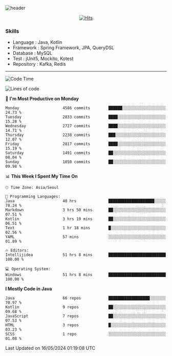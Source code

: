 <!-- Github Profile Readme로 프로필 꾸미기 : https://zzsza.github.io/development/2020/07/10/make-github-profile-readme/ -->

<!-- github theme -->
  <!-- 
    ![header](https://capsule-render.vercel.app/api?type=slice&color=e0f0e3&height=150&section=header&text=beasy&fontSize=45)
  -->
  ![header](https://capsule-render.vercel.app/api?type=soft&color=e0f0e3&height=150&section=header&text=Choi-YongSeok&fontSize=55&animation=twinkling)


<!-- hits count : https://hits.seeyoufarm.com/ -->
<div align=center>
    
  [![Hits](https://hits.seeyoufarm.com/api/count/incr/badge.svg?url=https%3A%2F%2Fgithub.com%2Fchoi-ys&count_bg=%2379C83D&title_bg=%23555555&icon=&icon_color=%23E7E7E7&title=hits&edge_flat=false)](https://hits.seeyoufarm.com)

</div>


<!-- Committed Top Lang -->
<div align=center>
</div>


### Skills
 - Language : Java, Kotlin
 - Framework : Spring Framework, JPA, QueryDSL
 - Database : MySQL
 - Test : jUnit5, Mockito, Kotest
 - Repository : Kafka, Redis

---

<!--START_SECTION:waka-->
![Code Time](http://img.shields.io/badge/Code%20Time-3%2C940%20hrs%2026%20mins-blue)

![Lines of code](https://img.shields.io/badge/From%20Hello%20World%20I%27ve%20Written-14.8%20million%20lines%20of%20code-blue)

📅 **I'm Most Productive on Monday** 

```text
Monday                   4586 commits        ██████░░░░░░░░░░░░░░░░░░░   24.73 % 
Tuesday                  2833 commits        ████░░░░░░░░░░░░░░░░░░░░░   15.28 % 
Wednesday                2727 commits        ████░░░░░░░░░░░░░░░░░░░░░   14.71 % 
Thursday                 2238 commits        ███░░░░░░░░░░░░░░░░░░░░░░   12.07 % 
Friday                   2817 commits        ████░░░░░░░░░░░░░░░░░░░░░   15.19 % 
Saturday                 1491 commits        ██░░░░░░░░░░░░░░░░░░░░░░░   08.04 % 
Sunday                   1850 commits        ██░░░░░░░░░░░░░░░░░░░░░░░   09.98 % 
```


📊 **This Week I Spent My Time On** 

```text
🕑︎ Time Zone: Asia/Seoul

💬 Programming Languages: 
Java                     40 hrs              ████████████████████░░░░░   78.24 % 
Markdown                 3 hrs 50 mins       ██░░░░░░░░░░░░░░░░░░░░░░░   07.51 % 
Kotlin                   3 hrs 19 mins       ██░░░░░░░░░░░░░░░░░░░░░░░   06.51 % 
Text                     1 hr 18 mins        █░░░░░░░░░░░░░░░░░░░░░░░░   02.56 % 
YAML                     57 mins             ░░░░░░░░░░░░░░░░░░░░░░░░░   01.89 % 

🔥 Editors: 
Intellijidea             51 hrs 8 mins       █████████████████████████   100.00 % 

💻 Operating System: 
Windows                  51 hrs 8 mins       █████████████████████████   100.00 % 
```

**I Mostly Code in Java** 

```text
Java                     66 repos            ██████████████████░░░░░░░   70.97 % 
Kotlin                   9 repos             ██░░░░░░░░░░░░░░░░░░░░░░░   09.68 % 
JavaScript               7 repos             ██░░░░░░░░░░░░░░░░░░░░░░░   07.53 % 
HTML                     3 repos             █░░░░░░░░░░░░░░░░░░░░░░░░   03.23 % 
SCSS                     1 repo              ░░░░░░░░░░░░░░░░░░░░░░░░░   01.08 % 
```




 Last Updated on 16/05/2024 01:19:08 UTC
<!--END_SECTION:waka-->

<!-- 
![footer](https://capsule-render.vercel.app/api?section=footer&type=slice&color=e0f0e3)
-->

